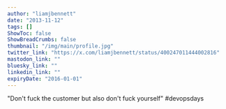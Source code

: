 ```yaml
---
author: "liamjbennett"
date: "2013-11-12"
tags: []
ShowToc: false
ShowBreadCrumbs: false
thumbnail: "/img/main/profile.jpg"
twitter_link: "https://x.com/liamjbennett/status/400247011444002816"
mastodon_link: ""
bluesky_link: ""
linkedin_link: ""
expiryDate: "2016-01-01"
---
```


"Don't fuck the customer but also don't fuck yourself" #devopsdays

